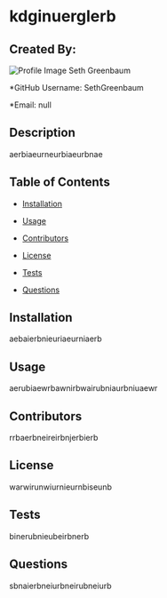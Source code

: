 
  # kdginuerglerb 

  ## Created By:

  ![Profile Image](https://avatars3.githubusercontent.com/u/57598605?v=4)
  Seth Greenbaum

  *GitHub Username: SethGreenbaum

  *Email: null

  ## Description 

  aerbiaeurneurbiaeurbnae 

  ## Table of Contents 

  * [Installation](#installation) 

  * [Usage](#usage) 

  * [Contributors](#contributors) 

  * [License](#license) 

  * [Tests](#tests) 

  * [Questions](#questions) 

  ## Installation 

  aebaierbnieuriaeurniaerb 

  ## Usage 

  aerubiaewrbawnirbwairubniaurbniuaewr 

  ## Contributors 

  rrbaerbneireirbnjerbierb 

  ## License 

  warwirunwiurnieurnbiseunb 

  ## Tests 

  binerubnieubeirbnerb 

  ## Questions 

  sbnaierbneiurbneirubneiurb 

  